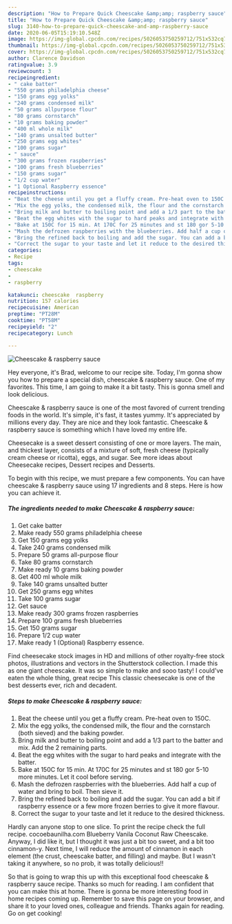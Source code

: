 ```yaml
---
description: "How to Prepare Quick Cheescake &amp;amp; raspberry sauce"
title: "How to Prepare Quick Cheescake &amp;amp; raspberry sauce"
slug: 3140-how-to-prepare-quick-cheescake-and-amp-raspberry-sauce
date: 2020-06-05T15:19:10.548Z
image: https://img-global.cpcdn.com/recipes/5026053750259712/751x532cq70/cheescake-raspberry-sauce-recipe-main-photo.jpg
thumbnail: https://img-global.cpcdn.com/recipes/5026053750259712/751x532cq70/cheescake-raspberry-sauce-recipe-main-photo.jpg
cover: https://img-global.cpcdn.com/recipes/5026053750259712/751x532cq70/cheescake-raspberry-sauce-recipe-main-photo.jpg
author: Clarence Davidson
ratingvalue: 3.9
reviewcount: 3
recipeingredient:
- " cake batter"
- "550 grams philadelphia cheese"
- "150 grams egg yolks"
- "240 grams condensed milk"
- "50 grams allpurpose flour"
- "80 grams cornstarch"
- "10 grams baking powder"
- "400 ml whole milk"
- "140 grams unsalted butter"
- "250 grams egg whites"
- "100 grams sugar"
- " sauce"
- "300 grams frozen raspberries"
- "100 grams fresh blueberries"
- "150 grams sugar"
- "1/2 cup water"
- "1 Optional Raspberry essence"
recipeinstructions:
- "Beat the cheese until you get a fluffy cream. Pre-heat oven to 150C."
- "Mix the egg yolks, the condensed milk, the flour and the cornstarch (both sieved) and the baking powder."
- "Bring milk and butter to boiling point and add a 1/3 part to the batter and mix. Add the 2 remaining parts."
- "Beat the egg whites with the sugar to hard peaks and integrate with the batter."
- "Bake at 150C for 15 min. At 170C for 25 minutes and st 180 gor 5-10 more minutes. Let it cool before serving."
- "Mash the defrozen raspberries with the blueberries. Add half a cup of water and bring to boil. Then sieve it."
- "Bring the refined back to boiling and add the sugar. You can add a bit if raspberry essence or a few more frozen berries to give it more flavour."
- "Correct the sugar to your taste and let it reduce to the desired thickness."
categories:
- Recipe
tags:
- cheescake
- 
- raspberry

katakunci: cheescake  raspberry 
nutrition: 157 calories
recipecuisine: American
preptime: "PT28M"
cooktime: "PT58M"
recipeyield: "2"
recipecategory: Lunch

---
```



![Cheescake &amp; raspberry sauce](https://img-global.cpcdn.com/recipes/5026053750259712/751x532cq70/cheescake-raspberry-sauce-recipe-main-photo.jpg)

Hey everyone, it's Brad, welcome to our recipe site. Today, I'm gonna show you how to prepare a special dish, cheescake &amp; raspberry sauce. One of my favorites. This time, I am going to make it a bit tasty. This is gonna smell and look delicious.

Cheescake &amp; raspberry sauce is one of the most favored of current trending foods in the world. It's simple, it's fast, it tastes yummy. It's appreciated by millions every day. They are nice and they look fantastic. Cheescake &amp; raspberry sauce is something which I have loved my entire life.

Cheesecake is a sweet dessert consisting of one or more layers. The main, and thickest layer, consists of a mixture of soft, fresh cheese (typically cream cheese or ricotta), eggs, and sugar. See more ideas about Cheesecake recipes, Dessert recipes and Desserts.


To begin with this recipe, we must prepare a few components. You can have cheescake &amp; raspberry sauce using 17 ingredients and 8 steps. Here is how you can achieve it.

<!--inarticleads1-->

##### The ingredients needed to make Cheescake &amp; raspberry sauce:

1. Get  cake batter
1. Make ready 550 grams philadelphia cheese
1. Get 150 grams egg yolks
1. Take 240 grams condensed milk
1. Prepare 50 grams all-purpose flour
1. Take 80 grams cornstarch
1. Make ready 10 grams baking powder
1. Get 400 ml whole milk
1. Take 140 grams unsalted butter
1. Get 250 grams egg whites
1. Take 100 grams sugar
1. Get  sauce
1. Make ready 300 grams frozen raspberries
1. Prepare 100 grams fresh blueberries
1. Get 150 grams sugar
1. Prepare 1/2 cup water
1. Make ready 1 (Optional) Raspberry essence.


Find cheesecake stock images in HD and millions of other royalty-free stock photos, illustrations and vectors in the Shutterstock collection. I made this as one giant cheescake. It was so simple to make and sooo tasty! I could&#39;ve eaten the whole thing, great recipe  This classic cheesecake is one of the best desserts ever, rich and decadent. 

<!--inarticleads2-->

##### Steps to make Cheescake &amp; raspberry sauce:

1. Beat the cheese until you get a fluffy cream. Pre-heat oven to 150C.
1. Mix the egg yolks, the condensed milk, the flour and the cornstarch (both sieved) and the baking powder.
1. Bring milk and butter to boiling point and add a 1/3 part to the batter and mix. Add the 2 remaining parts.
1. Beat the egg whites with the sugar to hard peaks and integrate with the batter.
1. Bake at 150C for 15 min. At 170C for 25 minutes and st 180 gor 5-10 more minutes. Let it cool before serving.
1. Mash the defrozen raspberries with the blueberries. Add half a cup of water and bring to boil. Then sieve it.
1. Bring the refined back to boiling and add the sugar. You can add a bit if raspberry essence or a few more frozen berries to give it more flavour.
1. Correct the sugar to your taste and let it reduce to the desired thickness.


Hardly can anyone stop to one slice. To print the recipe check the full recipe. cocoebaunilha.com Blueberry Vanila Coconut Raw Cheescake. Anyway, I did like it, but I thought it was just a bit too sweet, and a bit too cinnamon-y. Next time, I will reduce the amount of cinnamon in each element (the crust, cheescake batter, and filling) and maybe. But I wasn&#39;t taking it anywhere, so no prob, it was totally delicious!! 

So that is going to wrap this up with this exceptional food cheescake &amp; raspberry sauce recipe. Thanks so much for reading. I am confident that you can make this at home. There is gonna be more interesting food in home recipes coming up. Remember to save this page on your browser, and share it to your loved ones, colleague and friends. Thanks again for reading. Go on get cooking!
